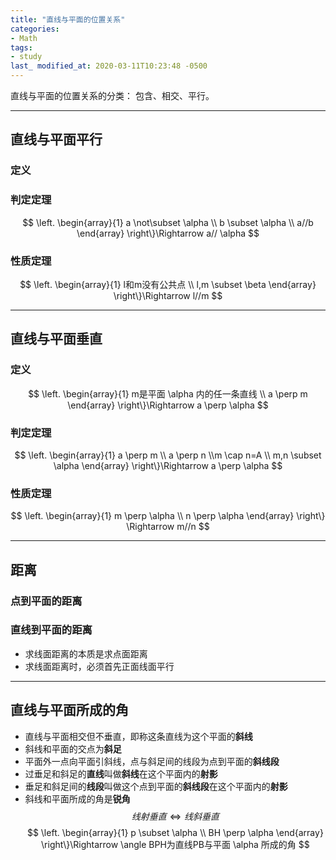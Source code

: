 ```yaml
---
title: "直线与平面的位置关系"
categories:
- Math
tags:
- study
last_ modified_at: 2020-03-11T10:23:48 -0500
---
```


直线与平面的位置关系的分类：
包含、相交、平行。

***

## 直线与平面平行

### 定义

### 判定定理

$$ 
\left. \begin{array}{1} a \not\subset \alpha \\ b \subset \alpha \\ a//b \end{array} \right\}\Rightarrow a// \alpha
$$

### 性质定理

$$
\left. \begin{array}{1} l和m没有公共点 \\ l,m \subset \beta \end{array} \right\}\Rightarrow l//m
$$

***

## 直线与平面垂直

### 定义

$$ 
\left. \begin{array}{1} m是平面 \alpha 内的任一条直线 \\ a \perp m \end{array} \right\}\Rightarrow a \perp \alpha
$$

### 判定定理

$$ 
\left. \begin{array}{1} a \perp m \\ a \perp n \\m \cap n=A \\ m,n \subset \alpha  \end{array} \right\}\Rightarrow a \perp \alpha
$$

### 性质定理

$$ 
\left. \begin{array}{1} m \perp \alpha \\ n \perp \alpha \end{array} \right\} \Rightarrow m//n
$$

***

## 距离

### 点到平面的距离

### 直线到平面的距离

* 求线面距离的本质是求点面距离
* 求线面距离时，必须首先正面线面平行

***

## 直线与平面所成的角

* 直线与平面相交但不垂直，即称这条直线为这个平面的**斜线**
* 斜线和平面的交点为**斜足**
* 平面外一点向平面引斜线，点与斜足间的线段为点到平面的**斜线段**
* 过垂足和斜足的**直线**叫做**斜线**在这个平面内的**射影**
* 垂足和斜足间的**线段**叫做这个点到平面的**斜线段**在这个平面内的**射影**
* 斜线和平面所成的角是**锐角**
$$线射垂直 \Leftrightarrow 线斜垂直$$
$$ 
\left. \begin{array}{1} p \subset \alpha \\ BH \perp \alpha \end{array} \right\}\Rightarrow \angle BPH为直线PB与平面 \alpha 所成的角
$$
